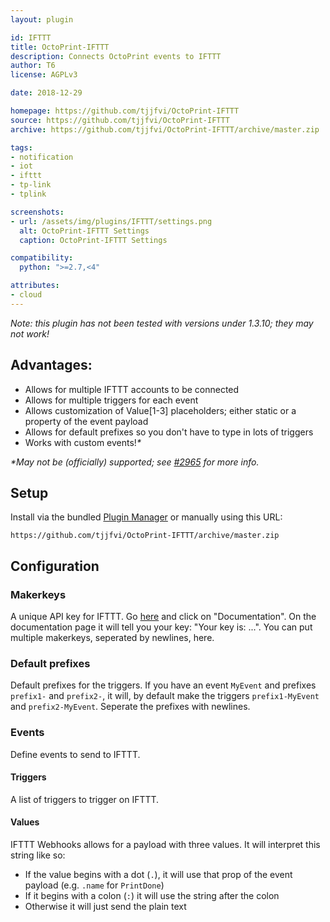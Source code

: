 ```yaml
---
layout: plugin

id: IFTTT
title: OctoPrint-IFTTT
description: Connects OctoPrint events to IFTTT
author: T6
license: AGPLv3

date: 2018-12-29

homepage: https://github.com/tjjfvi/OctoPrint-IFTTT
source: https://github.com/tjjfvi/OctoPrint-IFTTT
archive: https://github.com/tjjfvi/OctoPrint-IFTTT/archive/master.zip

tags:
- notification
- iot
- ifttt
- tp-link
- tplink

screenshots:
- url: /assets/img/plugins/IFTTT/settings.png
  alt: OctoPrint-IFTTT Settings
  caption: OctoPrint-IFTTT Settings

compatibility:
  python: ">=2.7,<4"

attributes:
- cloud
---
```


*Note: this plugin has not been tested with versions under 1.3.10; they may not work!*

## Advantages:
 - Allows for multiple IFTTT accounts to be connected
 - Allows for multiple triggers for each event
 - Allows customization of Value[1-3] placeholders; either static or a property of the event payload
 - Allows for default prefixes so you don't have to type in lots of triggers
 - Works with custom events!_*_

_*May not be (officially) supported; see [#2965](https://github.com/foosel/OctoPrint/issues/2965) for more info._

## Setup

Install via the bundled [Plugin Manager](https://github.com/foosel/OctoPrint/wiki/Plugin:-Plugin-Manager)
or manually using this URL:

    https://github.com/tjjfvi/OctoPrint-IFTTT/archive/master.zip

## Configuration

### Makerkeys
A unique API key for IFTTT. Go [here](https://ifttt.com/maker_webhooks) and click on "Documentation". On the documentation page it will tell you your key: "Your key is: ...". You can put multiple makerkeys, seperated by newlines, here.

### Default prefixes
Default prefixes for the triggers. If you have an event `MyEvent` and prefixes `prefix1-` and `prefix2-`, it will, by default make the triggers `prefix1-MyEvent` and `prefix2-MyEvent`. Seperate the prefixes with newlines.

### Events
Define events to send to IFTTT.

#### Triggers
A list of triggers to trigger on IFTTT.

#### Values
IFTTT Webhooks allows for a payload with three values. It will interpret this string like so:
 - If the value begins with a dot (`.`), it will use that prop of the event payload (e.g. `.name` for `PrintDone`)
 - If it begins with a colon (`:`) it will use the string after the colon
 - Otherwise it will just send the plain text
